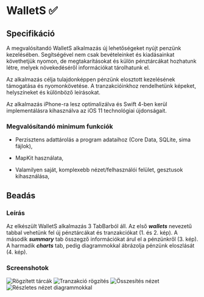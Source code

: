 # WalletS ✅

## Specifikáció
 A megvalósítandó WalletS alkalmazás új lehetőségeket nyújt penzünk kezelésében. Segítségével nem csak bevételeinket és kiadásainkat követhetjük nyomon, de megtakarításokat és külön pénztárcákat hozhatunk létre, melyek növekedéséről információkat tárolhatunk el. 

 Az alkalmazás célja tulajdonképpen pénzünk elosztott kezelésének támogatása és nyomonkövetése. A tranzakcióinkhoz rendelhetünk képeket, helyszíneket és különböző leírásokat.

 Az alkalmazás iPhone-ra lesz optimalizálva és Swift 4-ben kerül implementálásra kihasználva az iOS 11 technológiai újdonságait.

### Megvalósítandó minimum funkciók
  * Perzisztens adattárolás a program adataihoz (Core Data, SQLite, sima fájlok),

  * MapKit használata,

  * Valamilyen saját, komplexebb nézet/felhasználói felület, gesztusok kihasználása,

## Beadás
 

### Leírás
  Az elkészült WalletS alkalmazás 3 TabBarból áll. Az első **_wallets_** nevezetű tabbal vehetünk fel új pénztárcákat és tranzakciókat (1. és 2. kép). A második **_summary_** tab összegző információkat árul el a pénzünkről (3. kép). A harmadik **_charts_** tab, pedig diagrammokkal ábrázolja pénzünk eloszlását (4. kép).

### Screenshotok
  ![Rögzített tárcák](https://github.com/AUT-VIAUAV15/hazi-krisztianbenda/blob/master/images/img1.png)
  ![Tranzakció rögzítés](https://github.com/AUT-VIAUAV15/hazi-krisztianbenda/blob/master/images/img2.png)
  ![Összesítés nézet](https://github.com/AUT-VIAUAV15/hazi-krisztianbenda/blob/master/images/img3.png)
  ![Részletes nézet diagrammokkal](https://github.com/AUT-VIAUAV15/hazi-krisztianbenda/blob/master/images/img4.png)

